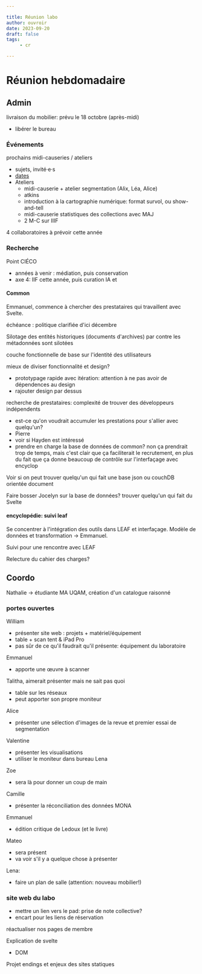 ```yaml
---

title: Réunion labo
author: ouvroir
date: 2023-09-20
draft: false
tags:
     - cr

---
```

# Réunion hebdomadaire
## Admin

livraison du mobilier: prévu le 18 octobre (après-midi)
- libérer le bureau

### Événements
prochains midi-causeries / ateliers

- sujets, invité·e·s
- [dates](https://github.com/ouvroir/labouvroir/issues/195)
- Ateliers
  - midi-causerie + atelier segmentation (Alix, Léa, Alice)
  - atkins
  - introduction à la cartographie numérique: format survol, ou show-and-tell
  - midi-causerie statistiques des collections avec MAJ
  - 2 M-C sur IIIF


4 collaboratoires à prévoir cette année

### Recherche
Point CIÉCO
- années à venir : médiation, puis conservation
- axe 4: IIF cette année, puis curation IA et 


#### Common

Emmanuel, commence à chercher des prestataires qui travaillent avec Svelte. 

échéance : politique clarifiée d'ici décembre

Silotage des entités historiques (documents d'archives) par contre les métadonnées sont silotées

couche fonctionnelle de base sur l'identité des utilisateurs

mieux de diviser fonctionnalité et design?
- prototypage rapide avec itération: attention à ne pas avoir de dépendences au design
- rajouter design par dessus

recherche de prestataires: complexité de trouver des développeurs indépendents
- est-ce qu'on voudrait accumuler les prestations pour s'allier avec quelqu'un? 
- Pierre
- voir si Hayden est intéressé
- prendre en charge la base de données de common? non ça prendrait trop de temps, mais c'est clair que ça faciliterait le recrutement, en plus du fait que ça donne beaucoup de contrôle sur l'interfaçage avec encyclop

Voir si on peut trouver quelqu'un qui fait une base json ou couchDB orientée document

Faire bosser Jocelyn sur la base de données? 
trouver quelqu'un qui fait du Svelte


#### encyclopédie: suivi leaf

Se concentrer à l'intégration des outils dans LEAF et interfaçage. Modèle de données et transformation → Emmanuel. 

Suivi pour une rencontre avec LEAF

Relecture du cahier des charges? 


## Coordo
Nathalie → étudiante MA UQAM, création d'un catalogue raisonné

### portes ouvertes

William
- présenter site web : projets + matériel/équipement
- table + scan tent & iPad Pro
- pas sûr de ce qu'il faudrait qu'il présente: équipement du laboratoire

Emmanuel
- apporte une œuvre à scanner

Talitha, aimerait présenter mais ne sait pas quoi
- table sur les réseaux 
- peut apporter son propre moniteur

Alice
- présenter une sélection d'images de la revue et premier essai de segmentation

Valentine
- présenter les visualisations 
- utiliser le moniteur dans bureau Lena

Zoe
- sera là pour donner un coup de main

Camille
- présenter la réconciliation des données MONA

Emmanuel
- édition critique de Ledoux (et le livre)

Mateo
- sera présent
- va voir s'il y a quelque chose à présenter


Lena: 
- faire un plan de salle (attention: nouveau mobilier!)

### site web du labo

- mettre un lien vers le pad: prise de note collective?
- encart pour les liens de réservation

réactualiser nos pages de membre

Explication de svelte
- DOM

Projet endings et enjeux des sites statiques